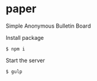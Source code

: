 # paper
Simple Anonymous Bulletin Board


Install package
``` 
$ npm i
```

Start the server
```
$ gulp 
```
